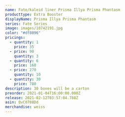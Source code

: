 ```yaml
---
name: Fate/kaleid liner Prisma Illya Prisma Phantasm
producttype: Extra Booster
displayName: Prisma Illya Prisma Phantasm
series: Fate Series
image: images/10742191.jpg
color: "#df8096"
pricings:
  - quantity: 1
    price: 35
  - price: 90
    quantity: 3
  - quantity: 6
    price: 168
  - price: 270
    quantity: 10
  - quantity: 30
    price: 780
description: 30 boxes will be a carton
preorder: 2021-01-04T16:00:00.000Z
release: 2021-02-12T03:57:04.788Z
asin: QvC0788Dd
merchandise: weiss
---
```

